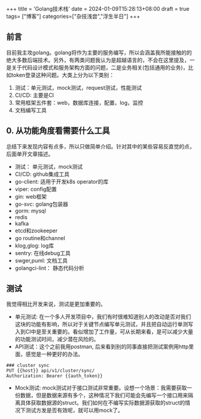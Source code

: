 +++
title = 'Golang技术栈'
date = 2024-01-09T15:28:13+08:00
draft = true
tags= ["博客"]
categories=["杂技浅尝","浮生半日"]
+++
## 前言
目前我主攻golang。golang将作为主要的服务编写，所以会涵盖我所能接触的的绝大多数后端技术。另外，有两类问题我认为是超越语言的，不会在这里提及，一是关于代码设计模式和服务架构方面的问题，二是业务相关(包括通用的业务)，比如token登录这种问题。大类上分为以下类别：
1. 测试：单元测试，mock测试，request测试，性能测试
2. CI/CD: 主要是CI
3. 常用框架五件套：web，数据库连接，配置，log，监控
4. 文档编写工具

## 0. 从功能角度看需要什么工具
总结下来发现内容有点多，所以只做简单介绍。针对其中的某些容易反直觉的点，后面单开文章描述。

- 测试： 单元测试，mock测试
- CI/CD: github集成工具
- go-client: 适用于开发k8s operator的库
- viper: config配置
- gin: web框架
- go-svc: golang包装器
- gorm: mysql
- redis
- kafka
- etcd和zookeeper
- go routine和channel
- klog,glog: log库
- sentry: 在线debug工具
- swger,puml: 文档工具
- golangci-lint： 静态代码分析

## 测试
我觉得相比开发来说，测试是更加重要的。
- 单元测试: 在一个多人开发项目中，我们有时很难知道别人的改动是否对我们这块的功能有影响，所以对于关键节点编写单元测试，并且把自动运行单测写入到CI中是至关重要的。看似增加了工作量，可从长期来看，是可以减少大量的功能测试时间，减少潜在风险的。
- API测试：这个之前我用postman, 后来看到别的同事直接把测试案例用http里面，感觉是一种更好的办法。
```golang
### cluster sync
PUT {{host}} api/v1/cluster/sync/
Authorization: Bearer {{auth_token}}
```
- Mock测试: mock测试对于接口测试非常重要。设想一个场景：我需要获取一份数据，但是数据来源有多个，这种情况下我们可能会先编写一个接口用来隔离具体获取数据源的struct。我们如何在不编写实际数据源获取的struct的情况下测试方发是否有效呢，就可以用mock了。


